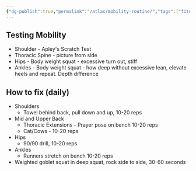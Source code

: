 ```yaml
---
{"dg-publish":true,"permalink":"/atlas/mobility-routine/","tags":["fitness","🌱"],"updated":"2024-11-14T08:00:12.835-08:00"}
---
```


## Testing Mobility
- Shoulder - Apley's Scratch Test
- Thoracic Spine - picture from side
- Hips - Body weight squat - excessive turn out, stiff
- Ankles - Body weight squat - how deep without excessive lean, elevate heels and repeat. Depth difference

## How to fix (daily)
-  Shoulders
	- Towel behind back, pull down and up, 10-20 reps
- Mid and Upper Back
	- Thoracic Extensions - Prayer pose on bench 10-20 reps
	- Cat/Cows - 10-20 reps
- Hips
	- 90/90 drill, 10-20 reps
- Ankles
	- Runners stretch on bench 10-20 reps
- Weighted goblet squat in deep squat, rock side to side, 30-60 seconds
